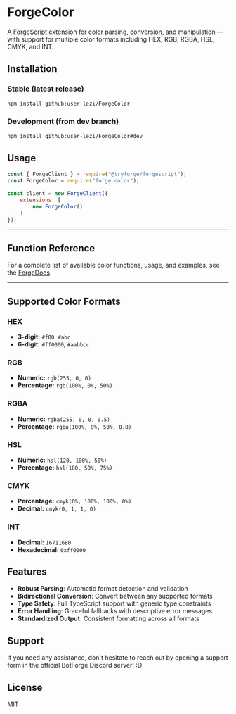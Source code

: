 # ForgeColor
A ForgeScript extension for color parsing, conversion, and manipulation — with support for multiple color formats including HEX, RGB, RGBA, HSL, CMYK, and INT.

## Installation
### Stable (latest release)
```bash
npm install github:user-lezi/ForgeColor
```

### Development (from dev branch)
```bash
npm install github:user-lezi/ForgeColor#dev
```

## Usage

```javascript
const { ForgeClient } = require("@tryforge/forgescript");
const ForgeColor = require("forge.color");

const client = new ForgeClient({
    extensions: [
        new ForgeColor()
    ]
});
```

---

## Function Reference

For a complete list of available color functions, usage, and examples, see the [ForgeDocs](https://forgedocs.page.gd/#8).

---

## Supported Color Formats

### HEX
- **3-digit:** `#f00`, `#abc`
- **6-digit:** `#ff0000`, `#aabbcc`

### RGB
- **Numeric:** `rgb(255, 0, 0)`
- **Percentage:** `rgb(100%, 0%, 50%)`

### RGBA
- **Numeric:** `rgba(255, 0, 0, 0.5)`
- **Percentage:** `rgba(100%, 0%, 50%, 0.8)`

### HSL
- **Numeric:** `hsl(120, 100%, 50%)`
- **Percentage:** `hsl(180, 50%, 75%)`

### CMYK
- **Percentage:** `cmyk(0%, 100%, 100%, 0%)`
- **Decimal:** `cmyk(0, 1, 1, 0)`

### INT
- **Decimal:** `16711680`
- **Hexadecimal:** `0xff0000`

## Features

- **Robust Parsing**: Automatic format detection and validation
- **Bidirectional Conversion**: Convert between any supported formats
- **Type Safety**: Full TypeScript support with generic type constraints
- **Error Handling**: Graceful fallbacks with descriptive error messages
- **Standardized Output**: Consistent formatting across all formats

## Support
If you need any assistance, don't hesitate to reach out by opening a support form in the official BotForge Discord server! :D

## License

MIT
